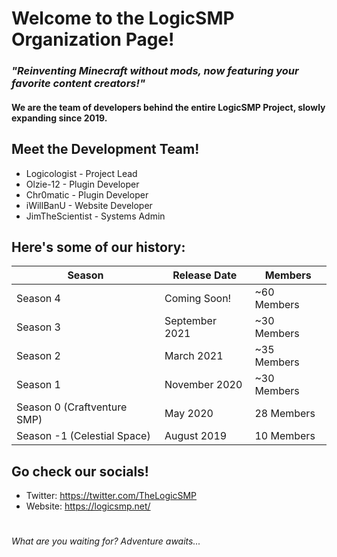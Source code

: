 # Welcome to the LogicSMP Organization Page!
### *"Reinventing Minecraft without mods, now featuring your favorite content creators!"*
#### We are the team of developers behind the entire LogicSMP Project, slowly expanding since 2019.
####
## Meet the Development Team!

   
- Logicologist - Project Lead
- Olzie-12 - Plugin Developer
- Chr0matic - Plugin Developer  
- iWillBanU - Website Developer
- JimTheScientist - Systems Admin
## Here's some of our history:
| Season                        | Release Date    | Members         |
|-------------------------------|-----------------|-----------------|
| Season 4                      | Coming Soon!    | ~60 Members     |
| Season 3                      | September 2021  | ~30 Members     |
| Season 2                      | March 2021      | ~35 Members     |
| Season 1                      | November 2020   | ~30 Members     |
| Season 0 (Craftventure SMP)   | May 2020        | 28 Members      |
| Season -1 (Celestial Space)   | August 2019     | 10 Members      |
## Go check our socials!
- Twitter: https://twitter.com/TheLogicSMP
- Website: https://logicsmp.net/

# 
###### What are you waiting for? Adventure awaits...

